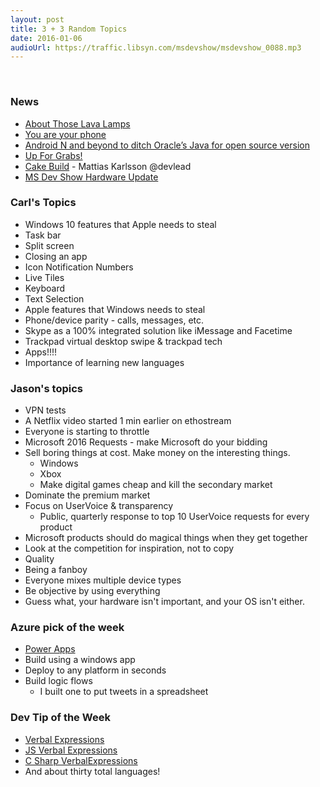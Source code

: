 ```yaml
---
layout: post
title: 3 + 3 Random Topics
date: 2016-01-06
audioUrl: https://traffic.libsyn.com/msdevshow/msdevshow_0088.mp3
---
```

 
### News

-   [About Those Lava Lamps](https://gist.github.com/marick/3ec112bc38b2af267e15)
-   [You are your phone](http://www.roughtype.com/?p=6683)
-   [Android N and beyond to ditch Oracle’s Java for open source version](http://msdv.sh/1mPUaRE)
-   [Up For Grabs!](http://up-for-grabs.net/#/)
-   [Cake Build](http://cakebuild.net/) - Mattias Karlsson ‏@devlead
-   [MS Dev Show Hardware Update](http://www.ytechie.com/2016/01/msdevshow-hardware-update/)

### Carl's Topics

 - Windows 10 features that Apple needs to steal
  - Task bar
  - Split screen
  - Closing an app
  - Icon Notification Numbers
  - Live Tiles
  - Keyboard
  - Text Selection
 - Apple features that Windows needs to steal
  - Phone/device parity - calls, messages, etc.
  - Skype as a 100% integrated solution like iMessage and Facetime
  - Trackpad virtual desktop swipe & trackpad tech
  - Apps!!!!
 - Importance of learning new languages

### Jason's topics

 - VPN tests
  - A Netflix video started 1 min earlier on ethostream
  - Everyone is starting to throttle
 - Microsoft 2016 Requests - make Microsoft do your bidding
  - Sell boring things at cost. Make money on the interesting things.
    - Windows
    - Xbox
    - Make digital games cheap and kill the secondary market
  - Dominate the premium market
  - Focus on UserVoice & transparency
    - Public, quarterly response to top 10 UserVoice requests for every product
  - Microsoft products should do magical things when they get together
  - Look at the competition for inspiration, not to copy
  - Quality
 - Being a fanboy
  - Everyone mixes multiple device types
  - Be objective by using everything
  - Guess what, your hardware isn't important, and your OS isn't either.

### Azure pick of the week

 - [Power Apps](http://PowerApps.com)
  - Build using a windows app
  - Deploy to any platform in seconds
  - Build logic flows
    - I built one to put tweets in a spreadsheet

### Dev Tip of the Week
 - [Verbal Expressions](https://github.com/VerbalExpressions)
  - [JS Verbal Expressions](https://github.com/VerbalExpressions/JSVerbalExpressions)
  - [C Sharp VerbalExpressions](https://github.com/VerbalExpressions/CSharpVerbalExpressions)
  - And about thirty total languages!